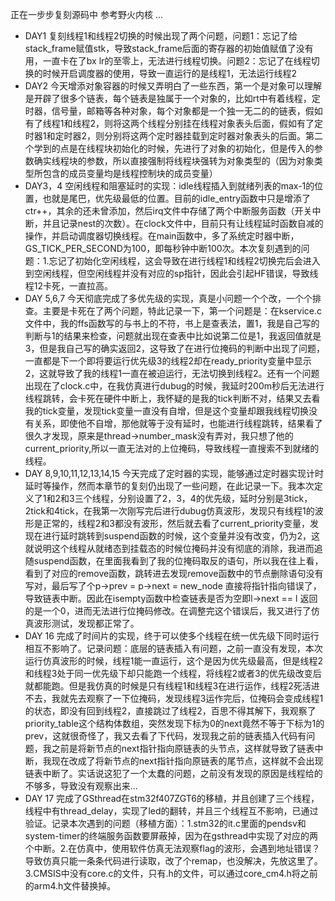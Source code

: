 正在一步步复刻源码中
参考野火内核
...
- DAY1 复刻线程1和线程2切换的时候出现了两个问题，问题1：忘记了给stack_frame赋值stk，导致stack_frame后面的寄存器的初始值赋值了没有用，一直卡在了bx lr的至零上，无法进行线程切换。问题2：忘记了在线程切换的时候开启调度器的使用，导致一直运行的是线程1，无法运行线程2
- DAY2 今天增添对象容器的时候又弄明白了一些东西，第一个是对象可以理解是开辟了很多个链表，每个链表是独属于一个对象的，比如rt中有着线程，定时器，信号量，邮箱等各种对象，每个对象都是一个独一无二的的链表，假如有了线程1和线程2，则将这两个线程分别挂在线程对象表头后面，假如有了定时器1和定时器2，则分别将这两个定时器挂载到定时器对象表头的后面。第二个学到的点是在线程块初始化的时候，先进行了对象的初始化，但是传入的参数确实线程块的参数，所以直接强制将线程块强转为对象类型的（因为对象类型所包含的成员变量均是线程控制块的成员变量）
- DAY3，4 空闲线程和阻塞延时的实现：idle线程插入到就绪列表的max-1的位置，也就是尾巴，优先级最低的位置。目前的idle_entry函数中只是增添了ctr++，其余的还未曾添加，然后irq文件中存储了两个中断服务函数（开关中断，并且记录nest的次数）。在clock文件中，目前只有让线程延时函数自减的操作，并启动调度器切换线程。在main函数中，多了系统定时器中断，GS_TICK_PER_SECOND为100，即每秒钟中断100次。本次复刻遇到的问题：1.忘记了初始化空闲线程，这会导致在进行线程1和线程2切换完后会进入到空闲线程，但空闲线程并没有对应的sp指针，因此会引起HF错误，导致线程12卡死，一直拉高。
-  DAY 5,6,7 今天彻底完成了多优先级的实现，真是小问题一个个改，一个个排查。主要是卡死在了两个问题，特此记录一下，第一个问题是：在kservice.c文件中，我的ffs函数写的与书上的不符，书上是查表法，置1，我是自己写的判断与1的结果来检查，问题就出现在查表中比如说第二位是1，我返回值就是3，但是我自己写的确实返回2，这导致了在进行位掩码的判断中出现了问题，一直都是下一个即将要运行优先级3的线程2却在ready_priority变量中显示2，这就导致了我的线程1一直在被迫运行，无法切换到线程2。还有一个问题出现在了clock.c中，在我仿真进行dubug的时候，我延时200m秒后无法进行线程跳转，会卡死在硬件中断上，我怀疑的是我的tick判断不对，结果又去看我的tick变量，发现tick变量一直没有自增，但是这个变量却跟我线程切换没有关系，即使他不自增，那他就等于没有延时，也能进行线程跳转，结果看了很久才发现，原来是thread->number_mask没有弄对，我只想了他的current_priority,所以一直无法对的上位掩码，导致线程一直搜索不到就绪的线程。
- DAY 8,9,10,11,12,13,14,15 今天完成了定时器的实现，能够通过定时器实现计时延时等操作，然而本章节的复刻仍出现了一些问题，在此记录一下。我本次定义了1和2和3三个线程，分别设置了2，3，4的优先级，延时分别是3tick，2tick和4tick，在我第一次刚写完后进行dubug仿真波形，发现只有线程1的波形是正常的，线程2和3都没有波形，然后就去看了current_priority变量，发现在进行延时跳转到suspend函数的时候，这个变量并没有改变，仍为2，这就说明这个线程从就绪态到挂载态的时候位掩码并没有彻底的消除，我进而追随suspend函数，在里面我看到了我的位掩码取反的语句，所以我在往上看，看到了对应的remove函数，跳转进去发现remove函数中的节点删除语句没有写对，最后写了个p->prev = p->next = new_node 直接将指针指向错误了，导致链表中断。因此在isempty函数中检查链表是否为空即l->next == l 返回的是一个0，进而无法进行位掩码修改。在调整完这个错误后，我又进行了仿真波形测试，发现都正常了。
- DAY 16 完成了时间片的实现，终于可以使多个线程在统一优先级下同时运行相互不影响了。记录问题：底层的链表插入有问题，之前一直没有发现，本次运行仿真波形的时候，线程1能一直运行，这个是因为优先级最高，但是线程2和线程3处于同一优先级下却只能跑一个线程，将线程2或者3的优先级改变后就都能跑。但是我仿真的时候是只有线程1和线程3在进行运作，线程2死活进不去，我就先去观察了一下位掩码，发现线程3运作完后，位掩码会变成线程1的状态，即没有回到线程2，直接跳过了线程2，百思不得其解下，我观察了priority_table这个结构体数组，突然发现下标为0的next竟然不等于下标为1的prev，这就很奇怪了，我又去看了下代码，发现我之前的链表插入代码有问题，我之前是将新节点的next指针指向原链表的头节点，这样就导致了链表中断，我现在改成了将新节点的next指针指向原链表的尾节点，这样就不会出现链表中断了。实话说这犯了一个太蠢的问题，之前没有发现的原因是线程给的不够多，导致没有观察出来...
- DAY 17 完成了GSthread在stm32f407ZGT6的移植，并且创建了三个线程，线程中有thread_delay，实现了led的翻转，并且三个线程互不影响，已通过验证。记录本次遇到的问题（移植方面）：1.stm32的it.c里面的pendsv和system-timer的终端服务函数要屏蔽掉，因为在gsthread中实现了对应的两个中断。2.在仿真中，使用软件仿真无法观察flag的波形，会遇到地址错误？导致仿真只能一条条代码进行读取，改了个remap，也没解决，先放这里了。3.CMSIS中没有core.c的文件，只有.h的文件，可以通过core_cm4.h将之前的arm4.h文件替换掉。